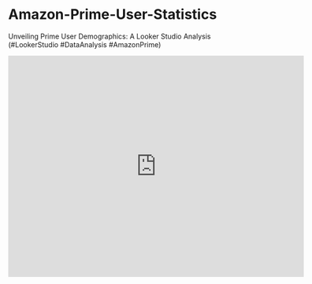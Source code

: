 # Amazon-Prime-User-Statistics
Unveiling Prime User Demographics: A Looker Studio Analysis  (#LookerStudio #DataAnalysis #AmazonPrime)
<iframe width="600" height="450" src="https://lookerstudio.google.com/embed/reporting/802e42ca-fc46-40b1-8c84-8c8dfb1a1915/page/U4cyD" frameborder="0" style="border:0" allowfullscreen sandbox="allow-storage-access-by-user-activation allow-scripts allow-same-origin allow-popups allow-popups-to-escape-sandbox"></iframe>
